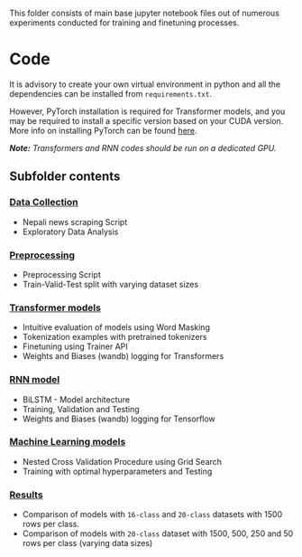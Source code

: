 This folder consists of main base jupyter notebook files out of numerous experiments conducted for training and finetuning processes.

# Code

It is advisory to create your own virtual environment in python and all the dependencies can be installed from `requirements.txt`.

However, PyTorch installation is required for Transformer models, and you may be required to install a specific version based on your CUDA version. More info on installing PyTorch can be found [here](https://pytorch.org/get-started/locally).

_**Note:** Transformers and RNN codes should be run on a dedicated GPU._

## Subfolder contents

### [Data Collection](https://github.com/Suyogyart/nepali-transformers-evaluation/tree/main/code/data-collection)

* Nepali news scraping Script
* Exploratory Data Analysis

### [Preprocessing](https://github.com/Suyogyart/nepali-transformers-evaluation/tree/main/code/preprocessing)

* Preprocessing Script
* Train-Valid-Test split with varying dataset sizes

### [Transformer models](https://github.com/Suyogyart/nepali-transformers-evaluation/tree/main/code/transformer-models)

* Intuitive evaluation of models using Word Masking
* Tokenization examples with pretrained tokenizers
* Finetuning using Trainer API
* Weights and Biases (wandb) logging for Transformers

### [RNN model](https://github.com/Suyogyart/nepali-transformers-evaluation/tree/main/code/rnn-models)

* BiLSTM - Model architecture
* Training, Validation and Testing
* Weights and Biases (wandb) logging for Tensorflow

### [Machine Learning models](https://github.com/Suyogyart/nepali-transformers-evaluation/tree/main/code/machine-learning-models)

* Nested Cross Validation Procedure using Grid Search
* Training with optimal hyperparameters and Testing

### [Results](https://github.com/Suyogyart/nepali-transformers-evaluation/tree/main/code/results)

* Comparison of models with `16-class` and `20-class` datasets with 1500 rows per class.
* Comparison of models with `20-class` dataset with 1500, 500, 250 and 50 rows per class (varying data sizes)
